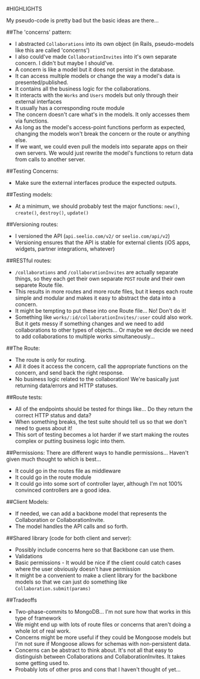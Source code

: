 #HIGHLIGHTS

My pseudo-code is pretty bad but the basic ideas are there...

##The 'concerns' pattern:
- I abstracted `Collaborations` into its own object (in Rails, pseudo-models like this are called 'concerns') 
- I also could've made `CollaborationInvites` into it's own separate concern.  I didn't but maybe I should've.
- A concern is like a model but it does not persist in the database.
- It can access multiple models or change the way a model's data is presented/published.
- It contains all the business logic for the collaborations.
- It interacts with the `Works` and `Users` models but only through their external interfaces
- It usually has a corresponding route module
- The concern doesn't care what's in the models. It only accesses them via functions. 
- As long as the model's access-point functions perform as expected, changing the models won't break the concern or the route or anything else.
- If we want, we could even pull the models into separate apps on their own servers. We would just rewrite the model's functions to return data from calls to another server.

##Testing Concerns:
- Make sure the external interfaces produce the expected outputs. 

##Testing models:
- At a minimum, we should probably test the major functions: `new()`, `create()`, `destroy()`, `update()`

##Versioning routes:
- I versioned the API (`api.seelio.com/v2/` or `seelio.com/api/v2`)
- Versioning ensures that the API is stable for external clients (iOS apps, widgets, partner integrations, whatever)

##RESTful routes:
- `/collaborations` and `/collaborationInvites` are actually separate things, so they each get their own separate `POST` route and their own separete Route file.
- This results in more routes and more route files, but it keeps each route simple and modular and makes it easy to abstract the data into a concern.
- It might be tempting to put these into one Route file... No!  Don't do it!
- Something like `works/:id/collaborationInvites/:user` could also work. But it gets messy if something changes and we need to add collaborations to other types of objects... Or maybe we decide we need to add collaborations to multiple works simultaneously...

##The Route:
- The route is only for routing.
- All it does it access the concern, call the appropriate functions on the concern, and send back the right response.
- No business logic related to the collaboration! We're basically just returning data/errors and HTTP statuses.

##Route tests:
- All of the endpoints should be tested for things like... Do they return the correct HTTP status and data?
- When something breaks, the test suite should tell us so that we don't need to guess about it!
- This sort of testing becomes a lot harder if we start making the routes complex or putting business logic into them.

##Permissions:
There are different ways to handle permissions... Haven't given much thought to which is best...
- It could go in the routes file as middleware
- It could go in the route module
- It could go into some sort of controller layer, although I'm not 100% convinced controllers are a good idea.

##Client Models:
- If needed, we can add a backbone model that represents the Collaboration or CollaborationInvite.
- The model handles the API calls and so forth.

##Shared library (code for both client and server):
- Possibly include concerns here so that Backbone can use them.
- Validations
- Basic permissions - It would be nice if the client could catch cases where the user obviously doesn't have permission
- It might be a convenient to make a client library for the backbone models so that we can just do something like `Collaboration.submit(params)`

##Tradeoffs
- Two-phase-commits to MongoDB...  I'm not sure how that works in this type of framework
- We might end up with lots of route files or concerns that aren't doing a whole lot of real work.
- Concerns might be more useful if they could be Mongoose models but I'm not sure if Mongoose allows for schemas with non-persistent data.
- Concerns can be abstract to think about.  It's not all that easy to distinguish between Collaborations and CollaborationInvites. It takes some getting used to.
- Probably lots of other pros and cons that I haven't thought of yet...
